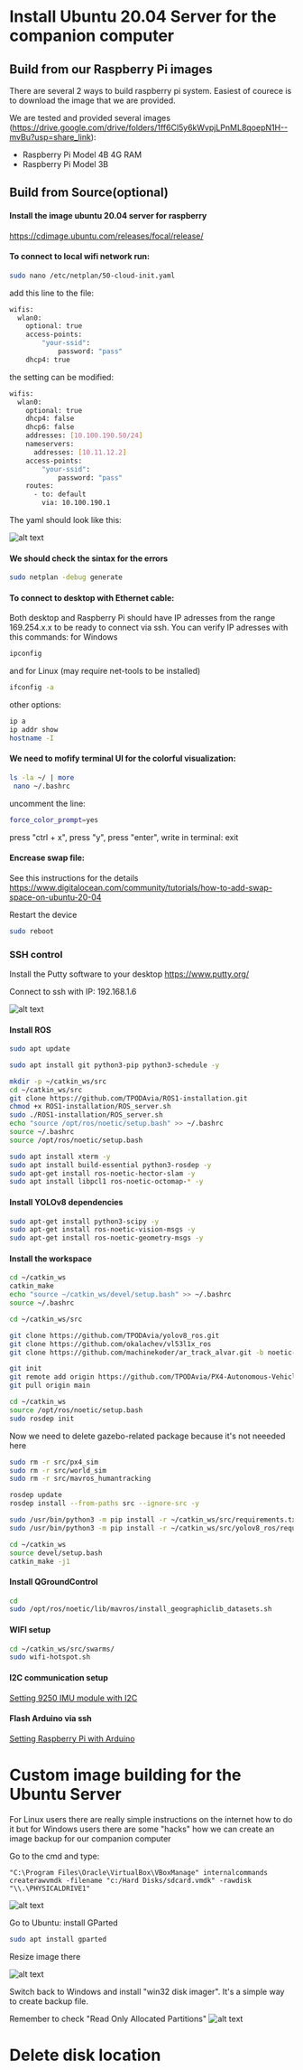 # Install Ubuntu 20.04 Server for the companion computer 

## Build from our Raspberry Pi images

There are several 2 ways to build raspberry pi system. Easiest of courece is to download the image that we are provided.

We are tested and provided several images (https://drive.google.com/drive/folders/1ff6Cl5y6kWvpjLPnML8qoepN1H--mvBu?usp=share_link):
- Raspberry Pi Model 4B 4G RAM
- Raspberry Pi Model 3B

## Build from Source(optional)

#### Install the image ubuntu 20.04 server for raspberry
https://cdimage.ubuntu.com/releases/focal/release/


#### To connect to local wifi network run:

```bash
sudo nano /etc/netplan/50-cloud-init.yaml
```
add this line to the file:
```bash
wifis:
  wlan0:
    optional: true
    access-points:
        "your-ssid":
            password: "pass"
    dhcp4: true
```
the setting can be modified:
```bash
wifis:
  wlan0:
    optional: true
    dhcp4: false
    dhcp6: false
    addresses: [10.100.190.50/24]
    nameservers:
      addresses: [10.11.12.2]
    access-points:
        "your-ssid":
            password: "pass"
    routes:
      - to: default
        via: 10.100.190.1
```

The yaml should look like this:

![alt text](./wifi.jpeg)

#### We should check the sintax for the errors
```bash
sudo netplan -debug generate
```

#### To connect to desktop with Ethernet cable:
Both desktop and Raspberry Pi should have IP adresses from the range 169.254.x.x to be ready to connect via ssh. You can verify IP adresses with this commands:
for Windows
```bash
ipconfig
```
and for Linux (may require net-tools to be installed)
```bash
ifconfig -a
```
other options:
```bash
ip a
ip addr show
hostname -I
```

#### We need to mofify terminal UI for the colorful visualization:
```bash
ls -la ~/ | more
 nano ~/.bashrc
```
uncomment the line: 
```bash
force_color_prompt=yes
```
press "ctrl + x", press "y", press "enter", write in terminal: exit

#### Encrease swap file:
See this instructions for the details
https://www.digitalocean.com/community/tutorials/how-to-add-swap-space-on-ubuntu-20-04

Restart the device
```bash
sudo reboot
```

### SSH control

Install the Putty software to your desktop
https://www.putty.org/

Connect to ssh with IP: 192.168.1.6

![alt text](./putty.jpeg)

#### Install ROS
```bash
sudo apt update
```
```bash
sudo apt install git python3-pip python3-schedule -y
```
```bash
mkdir -p ~/catkin_ws/src
cd ~/catkin_ws/src
git clone https://github.com/TPODAvia/ROS1-installation.git
chmod +x ROS1-installation/ROS_server.sh
sudo ./ROS1-installation/ROS_server.sh
echo "source /opt/ros/noetic/setup.bash" >> ~/.bashrc
source ~/.bashrc
source /opt/ros/noetic/setup.bash
```
```bash
sudo apt install xterm -y
sudo apt install build-essential python3-rosdep -y
sudo apt-get install ros-noetic-hector-slam -y
sudo apt install libpcl1 ros-noetic-octomap-* -y
```

#### Install YOLOv8 dependencies

```bash
sudo apt-get install python3-scipy -y
sudo apt-get install ros-noetic-vision-msgs -y
sudo apt-get install ros-noetic-geometry-msgs -y
```

#### Install the workspace
```bash
cd ~/catkin_ws
catkin_make
echo "source ~/catkin_ws/devel/setup.bash" >> ~/.bashrc
source ~/.bashrc
```
```bash
cd ~/catkin_ws/src

git clone https://github.com/TPODAvia/yolov8_ros.git
git clone https://github.com/okalachev/vl53l1x_ros
git clone https://github.com/machinekoder/ar_track_alvar.git -b noetic-devel

git init
git remote add origin https://github.com/TPODAvia/PX4-Autonomous-Vehicle.git
git pull origin main
```

```bash
cd ~/catkin_ws
source /opt/ros/noetic/setup.bash
sudo rosdep init
```
Now we need to delete gazebo-related package because it's not neeeded here
```bash
sudo rm -r src/px4_sim
sudo rm -r src/world_sim
sudo rm -r src/mavros_humantracking
```
```bash
rosdep update
rosdep install --from-paths src --ignore-src -y
```
```bash
sudo /usr/bin/python3 -m pip install -r ~/catkin_ws/src/requirements.txt
sudo /usr/bin/python3 -m pip install -r ~/catkin_ws/src/yolov8_ros/requirements.txt
```

```bash
cd ~/catkin_ws
source devel/setup.bash
catkin_make -j1
```

#### Install QGroundControl

```bash
cd
sudo /opt/ros/noetic/lib/mavros/install_geographiclib_datasets.sh
```

#### WIFI setup

```bash
cd ~/catkin_ws/src/swarms/
sudo wifi-hotspot.sh
```

#### I2C communication setup

[Setting 9250 IMU module with I2C](docs/IMU9250I2C.md)

#### Flash Arduino via ssh

[Setting Raspberry Pi with Arduino](docs/InstallArduino.md)

# Custom image building for the Ubuntu Server

For Linux users there are really simple instructions on the internet how to do it but for Windows users there are some "hacks" how we can create an image backup for our companion computer

Go to the cmd and type:
```
"C:\Program Files\Oracle\VirtualBox\VBoxManage" internalcommands createrawvmdk -filename "c:/Hard Disks/sdcard.vmdk" -rawdisk "\\.\PHYSICALDRIVE1"
```
![alt text](./cmd.jpeg)

Go to Ubuntu:
install GParted
```bash
sudo apt install gparted
```
Resize image there

![alt text](./gparted.jpeg)

Switch back to Windows and install "win32 disk imager". It's a simple way to create backup file.

Remember to check "Read Only Allocated Partitions"
![alt text](./win32.jpeg)


# Delete disk location